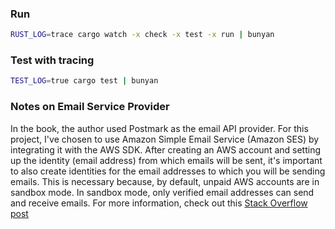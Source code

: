 ### Run

```sh
RUST_LOG=trace cargo watch -x check -x test -x run | bunyan
```

### Test with tracing

```sh
TEST_LOG=true cargo test | bunyan
```

### Notes on Email Service Provider

In the book, the author used Postmark as the email API provider. For this project, I've chosen to use Amazon Simple Email Service 
(Amazon SES) by integrating it with the AWS SDK.
After creating an AWS account and setting up the identity (email address) from which emails will be sent, it's important to also 
create identities for the email addresses to which you will be sending emails. This is necessary because, by default, unpaid AWS accounts are in 
sandbox mode. In sandbox mode, only verified email addresses can send and receive emails. For more information, check out this [Stack Overflow post](https://stackoverflow.com/questions/37528301/email-address-is-not-verified-aws-ses)
